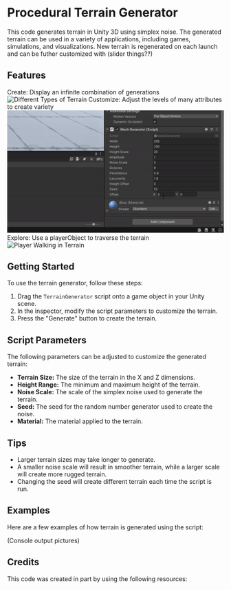 # Procedural Terrain Generator

This code generates terrain in Unity 3D using simplex noise. The generated terrain can be used in a variety of applications, including games, simulations, and visualizations. New terrain is regenerated on each launch and can be futher customized with (slider things??)

## Features

Create: Display an infinite combination of generations
![Different Types of Terrain](readme_resources/FINAL_JUMP_GIF.gif)
Customize: Adjust the levels of many attributes to create variety
![Customization Sliders](readme_resources/FINAL_SLIDER_GIF.gif)
Explore: Use a playerObject to traverse the terrain
![Player Walking in Terrain](readme_resources/FINAL_WALK_GIF.gif)


## Getting Started

To use the terrain generator, follow these steps:

1.  Drag the `TerrainGenerator` script onto a game object in your Unity scene.
2.  In the inspector, modify the script parameters to customize the terrain.
3.  Press the "Generate" button to create the terrain.

## Script Parameters

The following parameters can be adjusted to customize the generated terrain:

-   **Terrain Size:** The size of the terrain in the X and Z dimensions.
-   **Height Range:** The minimum and maximum height of the terrain.
-   **Noise Scale:** The scale of the simplex noise used to generate the terrain.
-   **Seed:** The seed for the random number generator used to create the noise.
-   **Material:** The material applied to the terrain.

## Tips

-   Larger terrain sizes may take longer to generate.
-   A smaller noise scale will result in smoother terrain, while a larger scale will create more rugged terrain.
-   Changing the seed will create different terrain each time the script is run.

## Examples

Here are a few examples of how terrain is generated using the script:

(Console output pictures)

## Credits
This code was created in part by using the following resources:

